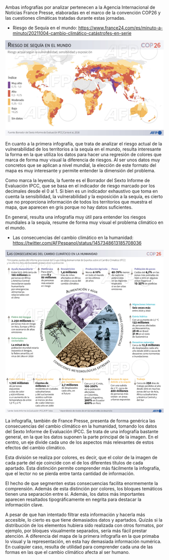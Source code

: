 Ambas infografías por analizar pertenecen a la Agencia Internacional de Noticias France Presse, elaboradas en el marco de la convención COP26 y las cuestiones climáticas tratadas durante estas jornadas. 

- Riesgo de Sequía en el mundo:
https://www.france24.com/es/minuto-a-minuto/20211004-cambio-climático-catástrofes-en-serie

<img width="920" alt="Foto1.png" src="imagenes-infografia-2/Foto1.png">

En cuanto a la primera infografía, que trata de analizar el riesgo actual de la vulnerabilidad de los territorios a la sequía en el mundo, resulta interesante la forma en la que utiliza los datos para hacer una regresión de colores que marca de forma muy visual la diferencia de riesgos. Al ser unos datos muy concretos que se aplican a nivel mundial, la elección de este formato del mapa es muy interesante y permite entender la dimensión del problema.

Como marca la leyenda, la fuente es el Borrador del Sexto Informe de Evaluación IPCC, que se basa en el indicador de riesgo marcado por los decimales desde el 0 al 1. Si bien es un indicador exhaustivo que toma en cuenta la sensibilidad, la vulnerabilidad y la exposición a la sequía, es cierto que no proporciona información de todos los territorios que muestra el mapa, que aparecen en gris porque no hay datos suficientes.

En general, resulta una infografía muy útil para entender los riesgos mundiales a la sequía, resume de forma muy visual el problema climático en el mundo.

- Las consecuencias del cambio climático en la humanidad:
 https://twitter.com/AFPespanol/status/1457348613185708036
 
<img width="920" alt="Foto2.png" src="imagenes-infografia-2/Foto2.png">

La infografía, también de France Presse, presenta de forma genérica las consecuencias del cambio climático en la humanidad, tomando los datos del Sexto Informe de Evaluación IPCC. Se trata de una infografía bastante general, en la que los datos suponen la parte principal de la imagen. En el centro, un eje divide cada uno de los aspectos más relevantes de estos efectos del cambio climático. 

Esta división se realiza por colores, es decir, que el color de la imagen de cada parte del eje coincide con el de los diferentes títulos de cada apartado. Esta distinción permite comprender más fácilmente la infografía, que el lector no se pierda entre tanta cantidad de información. 

El hecho de que segmenten estas consecuencias facilita enormemente la comprensión. Además de esta distinción por colores, los bloques temáticos tienen una separación entre sí. Además, los datos más importantes aparecen resaltados tipográficamente en negrita para destacar la información clave. 

A pesar de que han intentado filtrar esta información y hacerla más accesible, lo cierto es que tiene demasiados datos y apartados. Quizás si la distribución de los elementos hubiera sido realizada con otros formatos, por ejemplo, por bloques visualmente separados, sería más fácil prestar atención. A diferencia del mapa de la primera infografía en la que primaba lo visual y la representación, en esta hay demasiada información numérica. En cualquier caso, resulta de utilidad para comprender cada una de las formas en las que el cambio climático afecta al ser humano. 

